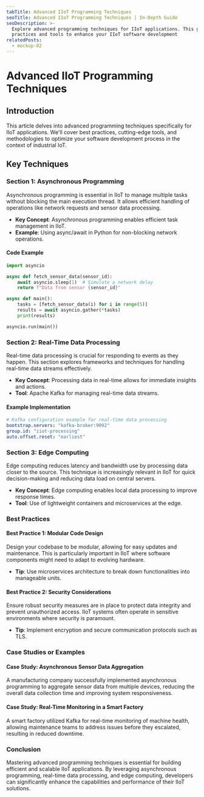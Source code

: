 ```yaml
---
tabTitle: Advanced IIoT Programming Techniques
seoTitle: Advanced IIoT Programming Techniques | In-Depth Guide
seoDescription: >-
  Explore advanced programming techniques for IIoT applications. This guide covers best
  practices and tools to enhance your IIoT software development
relatedPosts:
  - mockup-02
---
```


# Advanced IIoT Programming Techniques

## Introduction

This article delves into advanced programming techniques specifically for IIoT
applications. We'll cover best practices, cutting-edge tools, and methodologies to
optimize your software development process in the context of industrial IoT.

## Key Techniques

### Section 1: Asynchronous Programming

Asynchronous programming is essential in IIoT to manage multiple tasks without blocking
the main execution thread. It allows efficient handling of operations like network
requests and sensor data processing.

- **Key Concept**: Asynchronous programming enables efficient task management in IIoT.
- **Example**: Using async/await in Python for non-blocking network operations.

#### Code Example

```python
import asyncio

async def fetch_sensor_data(sensor_id):
    await asyncio.sleep(1)  # Simulate a network delay
    return f"Data from sensor {sensor_id}"

async def main():
    tasks = [fetch_sensor_data(i) for i in range(5)]
    results = await asyncio.gather(*tasks)
    print(results)

asyncio.run(main())
```

### Section 2: Real-Time Data Processing

Real-time data processing is crucial for responding to events as they happen. This section
explores frameworks and techniques for handling real-time data streams effectively.

- **Key Concept**: Processing data in real-time allows for immediate insights and actions.
- **Tool**: Apache Kafka for managing real-time data streams.

#### Example Implementation

```yaml
# Kafka configuration example for real-time data processing
bootstrap.servers: "kafka-broker:9092"
group.id: "iiot-processing"
auto.offset.reset: "earliest"
```

### Section 3: Edge Computing

Edge computing reduces latency and bandwidth use by processing data closer to the source.
This technique is increasingly relevant in IIoT for quick decision-making and reducing
data load on central servers.

- **Key Concept**: Edge computing enables local data processing to improve response times.
- **Tool**: Use of lightweight containers and microservices at the edge.

### Best Practices

#### Best Practice 1: Modular Code Design

Design your codebase to be modular, allowing for easy updates and maintenance. This is
particularly important in IIoT where software components might need to adapt to evolving
hardware.

- **Tip**: Use microservices architecture to break down functionalities into manageable
  units.

#### Best Practice 2: Security Considerations

Ensure robust security measures are in place to protect data integrity and prevent
unauthorized access. IIoT systems often operate in sensitive environments where security
is paramount.

- **Tip**: Implement encryption and secure communication protocols such as TLS.

### Case Studies or Examples

#### Case Study: Asynchronous Sensor Data Aggregation

A manufacturing company successfully implemented asynchronous programming to aggregate
sensor data from multiple devices, reducing the overall data collection time and improving
system responsiveness.

#### Case Study: Real-Time Monitoring in a Smart Factory

A smart factory utilized Kafka for real-time monitoring of machine health, allowing
maintenance teams to address issues before they escalated, resulting in reduced downtime.

### Conclusion

Mastering advanced programming techniques is essential for building efficient and scalable
IIoT applications. By leveraging asynchronous programming, real-time data processing, and
edge computing, developers can significantly enhance the capabilities and performance of
their IIoT solutions.
